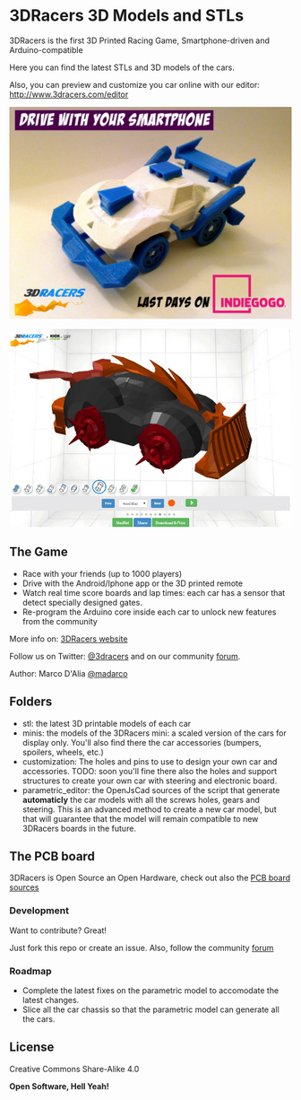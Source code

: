 # 3DRacers 3D Models and STLs
3DRacers is the first 3D Printed Racing Game, Smartphone-driven and Arduino-compatible

Here you can find the latest STLs and 3D models of the cars.

Also, you can preview and customize you car online with our editor: http://www.3dracers.com/editor

![Alt text](/minis/Corvette/corvette-last-days.jpg?raw=true "3DRacers Corvette Car")

![Alt text](/minis/Armageddon/armageddon.jpg?raw=true "3DRacers online editor")


## The Game

- Race with your friends (up to 1000 players)
- Drive with the Android/Iphone app or the 3D printed remote
- Watch real time score boards and lap times: each car has a sensor that detect specially designed gates.
- Re-program the Arduino core inside each car to unlock new features from the community

More info on: [3DRacers website]

Follow us on Twitter: [@3dracers] and on our community [forum].

Author: Marco D'Alia [@madarco]

## Folders

- stl: the latest 3D printable models of each car
- minis: the models of the 3DRacers mini: a scaled version of the cars for display only. You'll also find there the car accessories (bumpers, spoilers, wheels, etc.)
- customization: The holes and pins to use to design your own car and accessories. TODO: soon you'll fine there also the holes and support structures to create your own car with steering and electronic board.
- parametric_editor: the OpenJsCad sources of the script that generate **automaticly** the car models with all the screws holes, gears and steering. This is an advanced method to create a new car model, but that will guarantee that the model will remain compatible to new 3DRacers boards in the future.

## The PCB board

3DRacers is Open Source an Open Hardware, check out also the [PCB board sources]

### Development

Want to contribute? Great!

Just fork this repo or create an issue.
Also, follow the community [forum]

### Roadmap

- Complete the latest fixes on the parametric model to accomodate the latest changes.
- Slice all the car chassis so that the parametric model can generate all the cars.

License
----

Creative Commons Share-Alike 4.0


**Open Software, Hell Yeah!**

[//]: # (These are reference links used in the body of this note and get stripped out when the markdown processor does it's job. There is no need to format nicely because it shouldn't be seen. Thanks SO - http://stackoverflow.com/questions/4823468/store-comments-in-markdown-syntax)


   [forum]: <http://forum.3dracers.com>
   [Lib3DRacers repository]: <https://github.com/3DRacers/Lib3DRacers>
   [3DRacers website]: <http://www.3dracers.com>
   [@madarco]: <http://twitter.com/madarco>
   [@3dracers]: <http://twitter.com/3dracers>
   [PCB board sources]: <https://github.com/3DRacers/PilotBoard>





